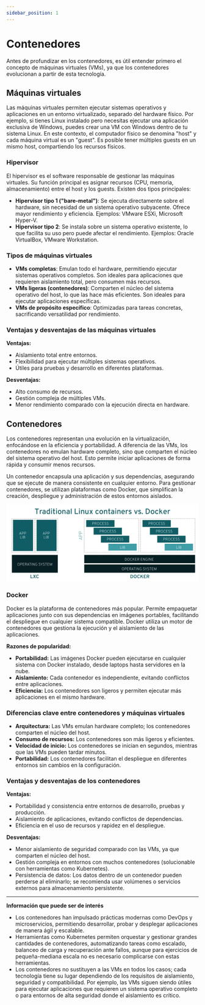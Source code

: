 ```yaml
---
sidebar_position: 1
---
```


# Contenedores

Antes de profundizar en los contenedores, es útil entender primero el concepto de máquinas virtuales (VMs), ya que los contenedores evolucionan a partir de esta tecnología.

## Máquinas virtuales

Las máquinas virtuales permiten ejecutar sistemas operativos y aplicaciones en un entorno virtualizado, separado del hardware físico. Por ejemplo, si tienes Linux instalado pero necesitas ejecutar una aplicación exclusiva de Windows, puedes crear una VM con Windows dentro de tu sistema Linux. En este contexto, el computador físico se denomina "host" y cada máquina virtual es un "guest". Es posible tener múltiples guests en un mismo host, compartiendo los recursos físicos.

### Hipervisor

El hipervisor es el software responsable de gestionar las máquinas virtuales. Su función principal es asignar recursos (CPU, memoria, almacenamiento) entre el host y los guests. Existen dos tipos principales:

- **Hipervisor tipo 1 ("bare-metal")**: Se ejecuta directamente sobre el hardware, sin necesidad de un sistema operativo subyacente. Ofrece mayor rendimiento y eficiencia. Ejemplos: VMware ESXi, Microsoft Hyper-V.
- **Hipervisor tipo 2**: Se instala sobre un sistema operativo existente, lo que facilita su uso pero puede afectar el rendimiento. Ejemplos: Oracle VirtualBox, VMware Workstation.

### Tipos de máquinas virtuales

- **VMs completas**: Emulan todo el hardware, permitiendo ejecutar sistemas operativos completos. Son ideales para aplicaciones que requieren aislamiento total, pero consumen más recursos.
- **VMs ligeras (contenedores)**: Comparten el núcleo del sistema operativo del host, lo que las hace más eficientes. Son ideales para ejecutar aplicaciones específicas.
- **VMs de propósito específico**: Optimizadas para tareas concretas, sacrificando versatilidad por rendimiento.

### Ventajas y desventajas de las máquinas virtuales

**Ventajas:**
- Aislamiento total entre entornos.
- Flexibilidad para ejecutar múltiples sistemas operativos.
- Útiles para pruebas y desarrollo en diferentes plataformas.

**Desventajas:**
- Alto consumo de recursos.
- Gestión compleja de múltiples VMs.
- Menor rendimiento comparado con la ejecución directa en hardware.

## Contenedores

Los contenedores representan una evolución en la virtualización, enfocándose en la eficiencia y portabilidad. A diferencia de las VMs, los contenedores no emulan hardware completo, sino que comparten el núcleo del sistema operativo del host. Esto permite iniciar aplicaciones de forma rápida y consumir menos recursos.

Un contenedor encapsula una aplicación y sus dependencias, asegurando que se ejecute de manera consistente en cualquier entorno. Para gestionar contenedores, se utilizan plataformas como Docker, que simplifican la creación, despliegue y administración de estos entornos aislados.

<img src="/img/docker-architecture.png" alt="Contenedor" width="600" />

### Docker

Docker es la plataforma de contenedores más popular. Permite empaquetar aplicaciones junto con sus dependencias en imágenes portables, facilitando el despliegue en cualquier sistema compatible. Docker utiliza un motor de contenedores que gestiona la ejecución y el aislamiento de las aplicaciones.

**Razones de popularidad:**
- **Portabilidad:** Las imágenes Docker pueden ejecutarse en cualquier sistema con Docker instalado, desde laptops hasta servidores en la nube.
- **Aislamiento:** Cada contenedor es independiente, evitando conflictos entre aplicaciones.
- **Eficiencia:** Los contenedores son ligeros y permiten ejecutar más aplicaciones en el mismo hardware.

### Diferencias clave entre contenedores y máquinas virtuales

- **Arquitectura:** Las VMs emulan hardware completo; los contenedores comparten el núcleo del host.
- **Consumo de recursos:** Los contenedores son más ligeros y eficientes.
- **Velocidad de inicio:** Los contenedores se inician en segundos, mientras que las VMs pueden tardar minutos.
- **Portabilidad:** Los contenedores facilitan el despliegue en diferentes entornos sin cambios en la configuración.

### Ventajas y desventajas de los contenedores

**Ventajas:**
- Portabilidad y consistencia entre entornos de desarrollo, pruebas y producción.
- Aislamiento de aplicaciones, evitando conflictos de dependencias.
- Eficiencia en el uso de recursos y rapidez en el despliegue.

**Desventajas:**
- Menor aislamiento de seguridad comparado con las VMs, ya que comparten el núcleo del host.
- Gestión compleja en entornos con muchos contenedores (solucionable con herramientas como Kubernetes).
- Persistencia de datos: Los datos dentro de un contenedor pueden perderse al eliminarlo; se recomienda usar volúmenes o servicios externos para almacenamiento persistente.

---

**Información que puede ser de interés**

- Los contenedores han impulsado prácticas modernas como DevOps y microservicios, permitiendo desarrollar, probar y desplegar aplicaciones de manera ágil y escalable.
- Herramientas como Kubernetes permiten orquestar y gestionar grandes cantidades de contenedores, automatizando tareas como escalado, balanceo de carga y recuperación ante fallos, aunque para ejercicios de pequeña-mediana escala no es necesario complicarse con estas herramientas.
- Los contenedores no sustituyen a las VMs en todos los casos; cada tecnología tiene su lugar dependiendo de los requisitos de aislamiento, seguridad y compatibilidad. Por ejemplo, las VMs siguen siendo útiles para ejecutar aplicaciones que requieren un sistema operativo completo o para entornos de alta seguridad donde el aislamiento es crítico.

